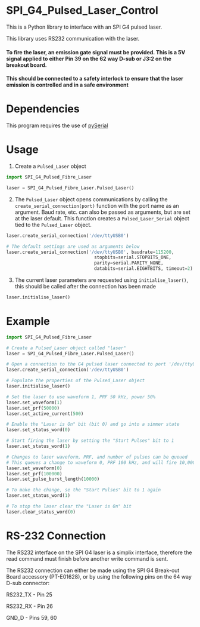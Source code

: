 # SPI_G4_Pulsed_Laser_Control

This is a Python library to interface with an SPI G4 pulsed laser.

This library uses RS232 communication with the laser.

#### To fire the laser, an emission gate signal must be provided. This is a 5V signal applied to either Pin 39 on the 62 way D-sub or J3:2 on the breakout board.
#### This should be connected to a safety interlock to ensure that the laser emission is controlled and in a safe environment


# Dependencies

This program requires the use of [pySerial](https://github.com/pyserial/pyserial)

# Usage

1) Create a ``Pulsed_Laser`` object
``` python
import SPI_G4_Pulsed_Fibre_Laser

laser = SPI_G4_Pulsed_Fibre_Laser.Pulsed_Laser()
```
2) The ``Pulsed_Laser`` object opens communications by calling the ``create_serial_connection(port)`` function with the port name as an argument. Baud rate, etc. can also be passed as arguments, but are set at the laser default. This function creates a ``Pulsed_Laser_Serial`` object tied to the ``Pulsed_Laser`` object.

``` python
laser.create_serial_connection('/dev/ttyUSB0')

# The default settings are used as arguments below
laser.create_serial_connection('/dev/ttyUSB0', baudrate=115200,
                                 stopbits=serial.STOPBITS_ONE,
                                 parity=serial.PARITY_NONE,
                                 databits=serial.EIGHTBITS, timeout=2):
```
3) The current laser parameters are requested using ``initialise_laser()``, this should be called after the connection has been made
``` python
laser.initialise_laser()
```

# Example

``` python
import SPI_G4_Pulsed_Fibre_Laser

# Create a Pulsed_Laser object called "laser"
laser = SPI_G4_Pulsed_Fibre_Laser.Pulsed_Laser()

# Open a connection to the G4 pulsed laser connected to port '/dev/ttyUSB0'
laser.create_serial_connection('/dev/ttyUSB0')

# Populate the properties of the Pulsed_Laser object
laser.initialise_laser()

# Set the laser to use waveform 1, PRF 50 kHz, power 50%
laser.set_waveform(1)
laser.set_prf(50000)
laser.set_active_current(500)

# Enable the "Laser is On" bit (bit 0) and go into a simmer state
laser.set_status_word(0)

# Start firing the laser by setting the "Start Pulses" bit to 1
laser.set_status_word(1)

# Changes to laser waveform, PRF, and number of pulses can be queued
# This queues a change to waveform 0, PRF 100 kHz, and will fire 10,000 pulses
laser.set_waveform(0)
laser.set_prf(100000)
laser.set_pulse_burst_length(10000)

# To make the change, se the "Start Pulses" bit to 1 again
laser.set_status_word(1)

# To stop the laser clear the "Laser is On" bit
laser.clear_status_word(0)
```

# RS-232 Connection

The RS232 interface on the SPI G4 laser is a simplix interface, therefore the read command must finish before another write command is sent.

The RS232 connection can either be made using the SPI G4 Break-out Board accessory (PT-E01628), or by using the following pins on the 64 way D-sub connector:

RS232_TX - Pin 25

RS232_RX - Pin 26

GND_D - Pins 59, 60

